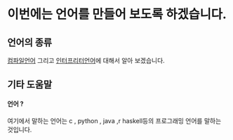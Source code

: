 # 이번에는 언어를 만들어 보도록 하겠습니다.
## 언어의 종류



[컴파일언어](compile_lang)  그리고 [인터프리터언어](interpreter_lang)에 대해서 알아 보겠습니다.


## 기타 도움말

#### 언어 ?

여기에서 말하는 언어는 c , python , java ,r haskell등의 프로그래밍 언어를 말하는 것입니다.
